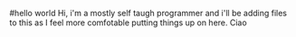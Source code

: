 #hello world
Hi, i'm a mostly self taugh programmer and i'll be adding files to this as I feel
more comfotable putting things up on here. Ciao
